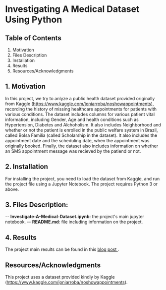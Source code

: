 # Investigating A Medical Dataset Using Python

## Table of Contents
 1. Motivation
 2. Files Description
 3. Installation
 4. Results
 5. Resources/Acknowledgments

## 1. Motivation
In this project, we try to anlyze a public health dataset provided originally from Kaggle (https://www.kaggle.com/joniarroba/noshowappointments), recording the history of missing healthcare appointments for patients with various conditions. The dataset includes columns for various patient vital information, including Gender, Age and health conditions such as Hypertension, Diabetes and Alchoholism. It also includes Neighborhood and whether or not the patient is enrolled in the public welfare system in Brazil, called Bolsa Familia (called Scholarship in the dataset). It also includes the appointment date and the scheduling date, when the appointment was originally booked. Finally, the dataset also includes information on whether an SMS appointment message was recieved by the patiend or not.

## 2. Installation
For installing the project, you need to load the dataset from Kaggle, and run the project file using a Jupyter Notebook. The project requires Python 3 or above.

## 3. Files Description:
-- <b>Investigate-A-Medical-Dataset.ipynb</b>: the project's main jupyter notebook.
-- <b>README.md</b>: file including information on the project.

## 4. Results
The project main results can be found in this <a href="https://medium.com/@abdulrahmanalmana/some-factors-affecting-appointment-missing-in-brazil-92d54dccedcf">blog post </a>.

## Resources/Acknowledgments
This project uses a dataset provided kindly by Kaggle (https://www.kaggle.com/joniarroba/noshowappointments).
